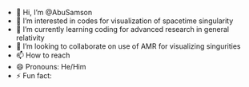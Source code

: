 - 👋 Hi, I’m @AbuSamson
- 👀 I’m interested in codes for visualization of spacetime singularity 
- 🌱 I’m currently learning coding for advanced research in general relativity 
- 💞️ I’m looking to collaborate on use of AMR for visualizing singurities
- 📫 How to reach
- 😄 Pronouns: He/Him
- ⚡ Fun fact: 

<!---
AbuSamson/AbuSamson is a ✨ special ✨ repository because its `README.md` (this file) appears on your GitHub profile.
You can click the Preview link to take a look at your changes.
--->
